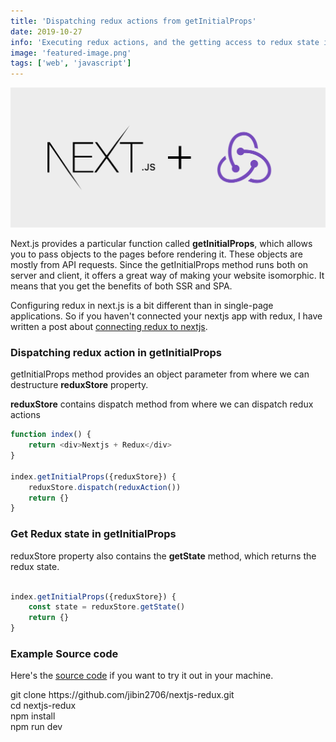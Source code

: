 ```yaml
---
title: 'Dispatching redux actions from getInitialProps'
date: 2019-10-27
info: 'Executing redux actions, and the getting access to redux state in nextjs'
image: 'featured-image.png'
tags: ['web', 'javascript']
---
```


![Nextjs + Redux](featured-image.png)

Next.js provides a particular function called **getInitialProps**, which allows you to pass objects to the pages before rendering it. These objects are mostly from API requests. Since the getInitialProps method runs both on server and client, it offers a great way of making your website isomorphic. It means that you get the benefits of both SSR and SPA.

Configuring redux in next.js is a bit different than in single-page applications. So if you haven't connected your nextjs app with redux, I have written a post about [connecting redux to nextjs](https://blog.jibin.tech/nextjs+redux/).

### Dispatching redux action in getInitialProps

getInitialProps method provides an object parameter from where we can destructure **reduxStore** property.

**reduxStore** contains dispatch method from where we can dispatch redux actions

```js
function index() {
    return <div>Nextjs + Redux</div>
}

index.getInitialProps({reduxStore}) {
    reduxStore.dispatch(reduxAction())
    return {}
}
```

### Get Redux state in getInitialProps

reduxStore property also contains the **getState** method, which returns the redux state.

```js

index.getInitialProps({reduxStore}) {
    const state = reduxStore.getState()
    return {}
}
```

### Example Source code

Here's the [source code](https://github.com/jibin2706/nextjs-redux) if you want to try it out in your machine.

<div class="code-line">
git clone https://github.com/jibin2706/nextjs-redux.git<br />
cd nextjs-redux <br />
npm install <br />
npm run dev<br />
</div>
